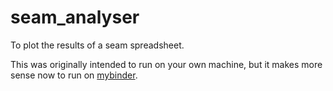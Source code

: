 # seam_analyser

To plot the results of a seam spreadsheet.

This was originally intended to run on your own machine, but it makes more sense now to run on [mybinder](mybinder.org).
